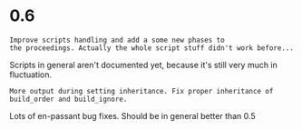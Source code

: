0.6
===
	Improve scripts handling and add a some new phases to
	the proceedings. Actually the whole script stuff didn't work before...
   Scripts in general aren't documented yet, because it's still very much
   in fluctuation.

	More output during setting inheritance. Fix proper inheritance of
	build_order and build_ignore.

   Lots of en-passant bug fixes. Should be in general better than 0.5

